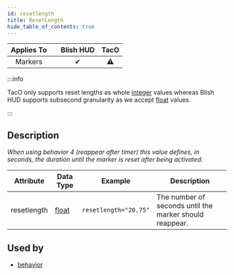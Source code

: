 ```yaml
---
id: resetlength
title: ResetLength
hide_table_of_contents: true
---
```



| Applies To | | Blish HUD | TacO |
|-|-|-|-|
| <center>Markers</center> | | <center>✔</center> | <center>⚠</center> |

:::info

TacO only supports reset lengths as whole [integer](../datatypes/integer) values whereas Blish HUD supports subsecond granularity as we accept [float](../datatypes/float) values.

:::

## Description

*When using behavior 4 (reappear after timer) this value defines, in seconds, the duration until the marker is reset after being activated.*

| Attribute | Data Type | Example | Description |
|-|-|-|-|
| resetlength | [float](../datatypes/float) | `resetlength="20.75"` | The number of seconds until the marker should reappear. |

## Used by
- [behavior](behavior)
